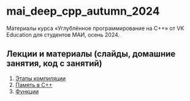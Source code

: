 # mai\_deep\_cpp\_autumn\_2024

Материалы курса «Углублённое программирование на C++» от VK Education для студентов МАИ, осень 2024.

## Лекции и материалы (слайды, домашние занятия, код с занятий)
01. [Этапы компиляции](lesson-01)
02. [Память в C++](lesson-02)
03. [Функции](lesson-03)
